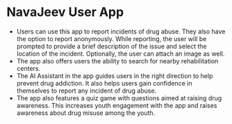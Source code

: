 <h1>NavaJeev User App</h1>
<ul>
<li>Users can use this app to report incidents of drug abuse. They also have the option to report anonymously. While reporting, the user will be prompted to provide a brief description of the issue and select the location of the incident. Optionally, the user can attach an image as well.</li>
<li>The app also offers users the ability to search for nearby rehabilitation centers.</li>
<li>The AI Assistant in the app guides users in the right direction to help prevent drug addiction. It also helps users gain confidence in themselves to report any incident of drug abuse.</li>
<li>The app also features a quiz game with questions aimed at raising drug awareness. This increases youth engagement with the app and raises awareness about drug misuse among the youth.</li>
</ol>
